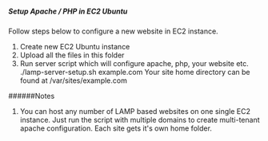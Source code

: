 ##### Setup Apache / PHP in EC2 Ubuntu 

Follow steps below to configure a new website in EC2 instance.

1. Create new EC2 Ubuntu instance
2. Upload all the files in this folder
3. Run server script which will configure apache, php, your website etc.  
	./lamp-server-setup.sh example.com
	Your site home directory can be found at /var/sites/example.com

######Notes
1. You can host any number of LAMP based websites on one single EC2 instance. Just run the script with multiple domains to create multi-tenant apache configuration. Each site gets it's own home folder. 
